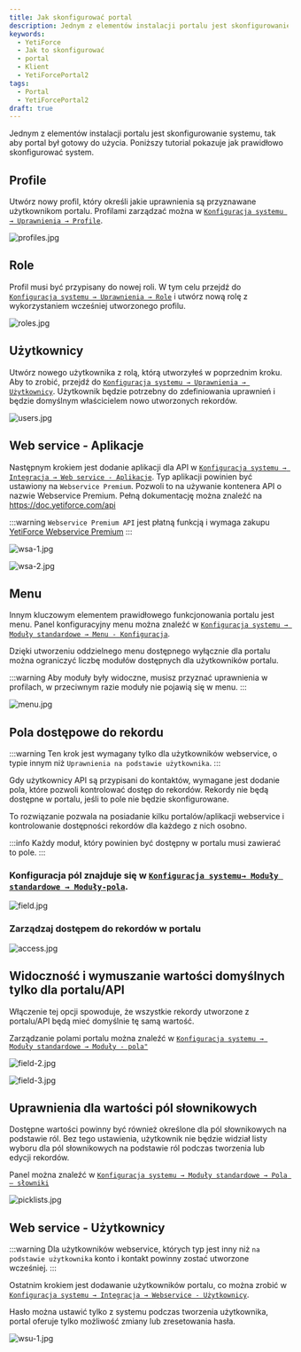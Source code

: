 ```yaml
---
title: Jak skonfigurować portal
description: Jednym z elementów instalacji portalu jest skonfigurowanie systemu, tak aby portal był gotowy do użycia.
keywords:
  - YetiForce
  - Jak to skonfigurować
  - portal
  - Klient
  - YetiForcePortal2
tags:
  - Portal
  - YetiForcePortal2
draft: true
---
```


Jednym z elementów instalacji portalu jest skonfigurowanie systemu, tak aby portal był gotowy do użycia. Poniższy tutorial pokazuje jak prawidłowo skonfigurować system.

## Profile

Utwórz nowy profil, który określi jakie uprawnienia są przyznawane użytkownikom portalu. Profilami zarządzać można w [`Konfiguracja systemu → Uprawnienia → Profile`](/administrator-guides/permissions/profiles/).

![profiles.jpg](profiles.jpg)

## Role

Profil musi być przypisany do nowej roli. W tym celu przejdź do [`Konfiguracja systemu → Uprawnienia → Role`](/administrator-guides/permissions/roles/) i utwórz nową rolę z wykorzystaniem wcześniej utworzonego profilu.

![roles.jpg](roles.jpg)

## Użytkownicy

Utwórz nowego użytkownika z rolą, którą utworzyłeś w poprzednim kroku. Aby to zrobić, przejdź do [`Konfiguracja systemu → Uprawnienia → Użytkownicy`](/administrator-guides/permissions/users/). Użytkownik będzie potrzebny do zdefiniowania uprawnień i będzie domyślnym właścicielem nowo utworzonych rekordów.

![users.jpg](users.jpg)

## Web service - Aplikacje

Następnym krokiem jest dodanie aplikacji dla API w [`Konfiguracja systemu → Integracja → Web service - Aplikacje`](/administrator-guides/integration/webservice-apps/). Typ aplikacji powinien być ustawiony na `Webservice Premium`. Pozwoli to na używanie kontenera API o nazwie Webservice Premium. Pełną dokumentację można znaleźć na https://doc.yetiforce.com/api

:::warning
`Webservice Premium API` jest płatną funkcją i wymaga zakupu [YetiForce Webservice Premium](https://yetiforce.com/en/yetiforce-webservice-premium)
:::

![wsa-1.jpg](wsa-1.jpg)

![wsa-2.jpg](wsa-2.jpg)

## Menu

Innym kluczowym elementem prawidłowego funkcjonowania portalu jest menu. Panel konfiguracyjny menu można znaleźć w [`Konfiguracja systemu → Moduły standardowe → Menu - Konfiguracja`](/administrator-guides/standard-modules/menu/).

Dzięki utworzeniu oddzielnego menu dostępnego wyłącznie dla portalu można ograniczyć liczbę modułów dostępnych dla użytkowników portalu.

:::warning
Aby moduły były widoczne, musisz przyznać uprawnienia w profilach, w przeciwnym razie moduły nie pojawią się w menu.
:::

![menu.jpg](menu.jpg)

## Pola dostępowe do rekordu

:::warning
Ten krok jest wymagany tylko dla użytkowników webservice, o typie innym niż `Uprawnienia na podstawie użytkownika`.
:::

Gdy użytkownicy API są przypisani do kontaktów, wymagane jest dodanie pola, które pozwoli kontrolować dostęp do rekordów. Rekordy nie będą dostępne w portalu, jeśli to pole nie będzie skonfigurowane.

To rozwiązanie pozwala na posiadanie kilku portalów/aplikacji webservice i kontrolowanie dostępności rekordów dla każdego z nich osobno.

:::info
Każdy moduł, który powinien być dostępny w portalu musi zawierać to pole.
:::

### Konfiguracja pól znajduje się w [`Konfiguracja systemu→ Moduły standardowe → Moduły-pola`](/administrator-guides/standard-modules/edit-fields/).

![field.jpg](field.jpg)

### Zarządzaj dostępem do rekordów w portalu

![access.jpg](access.jpg)

## Widoczność i wymuszanie wartości domyślnych tylko dla portalu/API

Włączenie tej opcji spowoduje, że wszystkie rekordy utworzone z portalu/API będą mieć domyślnie tę samą wartość.

Zarządzanie polami portalu można znaleźć w [`Konfiguracja systemu → Moduły standardowe → Moduły - pola"`](/administrator-guides/standard-modules/edit-fields/)

![field-2.jpg](field-2.jpg)

![field-3.jpg](field-3.jpg)

## Uprawnienia dla wartości pól słownikowych

Dostępne wartości powinny być również określone dla pól słownikowych na podstawie ról. Bez tego ustawienia, użytkownik nie będzie widział listy wyboru dla pól słownikowych na podstawie ról podczas tworzenia lub edycji rekordów.

Panel można znaleźć w [`Konfiguracja systemu → Moduły standardowe → Pola – słowniki`](/administrator-guides/standard-modules/fields-picklists/)

![picklists.jpg](picklists.jpg)

## Web service - Użytkownicy

:::warning
Dla użytkowników webservice, których typ jest inny niż `na podstawie użytkownika` konto i kontakt powinny zostać utworzone wcześniej.
:::

Ostatnim krokiem jest dodawanie użytkowników portalu, co można zrobić w [`Konfiguracja systemu → Integracja → Webservice - Użytkownicy`](/administrator-guides/integration/webservice-users/).

Hasło można ustawić tylko z systemu podczas tworzenia użytkownika, portal oferuje tylko możliwość zmiany lub zresetowania hasła.

![wsu-1.jpg](wsu-1.jpg)

